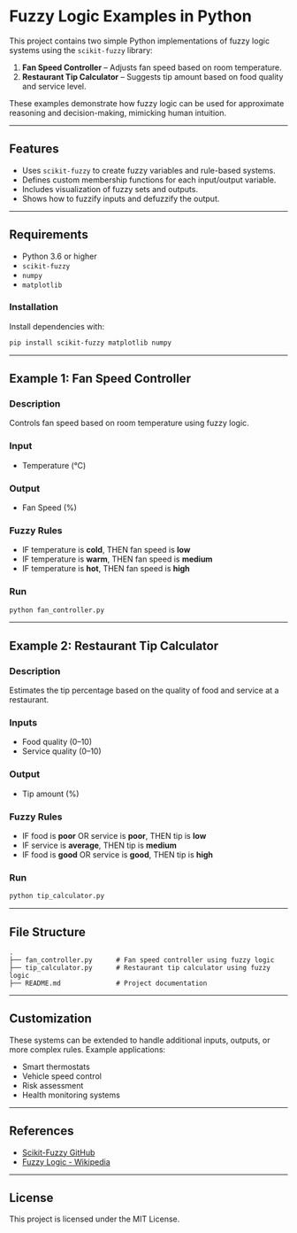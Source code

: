 # Fuzzy Logic Examples in Python

This project contains two simple Python implementations of fuzzy logic systems using the `scikit-fuzzy` library:

1. **Fan Speed Controller** – Adjusts fan speed based on room temperature.
2. **Restaurant Tip Calculator** – Suggests tip amount based on food quality and service level.

These examples demonstrate how fuzzy logic can be used for approximate reasoning and decision-making, mimicking human intuition.

---

## Features

* Uses `scikit-fuzzy` to create fuzzy variables and rule-based systems.
* Defines custom membership functions for each input/output variable.
* Includes visualization of fuzzy sets and outputs.
* Shows how to fuzzify inputs and defuzzify the output.

---

## Requirements

* Python 3.6 or higher
* `scikit-fuzzy`
* `numpy`
* `matplotlib`

### Installation

Install dependencies with:

```bash
pip install scikit-fuzzy matplotlib numpy
```

---

## Example 1: Fan Speed Controller

### Description

Controls fan speed based on room temperature using fuzzy logic.

### Input

* Temperature (°C)

### Output

* Fan Speed (%)

### Fuzzy Rules

* IF temperature is **cold**, THEN fan speed is **low**
* IF temperature is **warm**, THEN fan speed is **medium**
* IF temperature is **hot**, THEN fan speed is **high**

### Run

```bash
python fan_controller.py
```

---

## Example 2: Restaurant Tip Calculator

### Description

Estimates the tip percentage based on the quality of food and service at a restaurant.

### Inputs

* Food quality (0–10)
* Service quality (0–10)

### Output

* Tip amount (%)

### Fuzzy Rules

* IF food is **poor** OR service is **poor**, THEN tip is **low**
* IF service is **average**, THEN tip is **medium**
* IF food is **good** OR service is **good**, THEN tip is **high**

### Run

```bash
python tip_calculator.py
```

---

## File Structure

```
.
├── fan_controller.py      # Fan speed controller using fuzzy logic
├── tip_calculator.py      # Restaurant tip calculator using fuzzy logic
├── README.md              # Project documentation
```

---

## Customization

These systems can be extended to handle additional inputs, outputs, or more complex rules. Example applications:

* Smart thermostats
* Vehicle speed control
* Risk assessment
* Health monitoring systems

---

## References

* [Scikit-Fuzzy GitHub](https://github.com/scikit-fuzzy/scikit-fuzzy)
* [Fuzzy Logic - Wikipedia](https://en.wikipedia.org/wiki/Fuzzy_logic)

---

## License

This project is licensed under the MIT License.